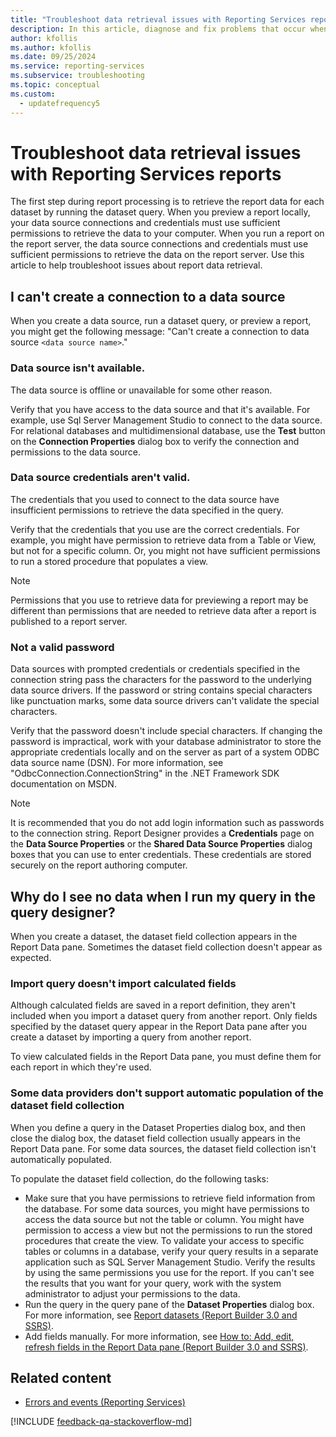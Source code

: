 ```yaml
---
title: "Troubleshoot data retrieval issues with Reporting Services reports"
description: In this article, diagnose and fix problems that occur when you retrieve report data by previewing a report locally or running a report on the report server.
author: kfollis
ms.author: kfollis
ms.date: 09/25/2024
ms.service: reporting-services
ms.subservice: troubleshooting
ms.topic: conceptual
ms.custom:
  - updatefrequency5
---
```

# Troubleshoot data retrieval issues with Reporting Services reports
The first step during report processing is to retrieve the report data for each dataset by running the dataset query. When you preview a report locally, your data source connections and credentials must use sufficient permissions to retrieve the data to your computer. When you run a report on the report server, the data source connections and credentials must use sufficient permissions to retrieve the data on the report server. Use this article to help troubleshoot issues about report data retrieval.   
  
## I can't create a connection to a data source  
When you create a data source, run a dataset query, or preview a report, you might get the following message: "Can't create a connection to data source `<data source name>`."   
    
### Data source isn't available.  
The data source is offline or unavailable for some other reason.   
  
Verify that you have access to the data source and that it's available. For example, use Sql Server Management Studio to connect to the data source. For relational databases and multidimensional database, use the **Test** button on the **Connection Properties** dialog box to verify the connection and permissions to the data source.   
  
### Data source credentials aren't valid.  
The credentials that you used to connect to the data source have insufficient permissions to retrieve the data specified in the query.  
  
Verify that the credentials that you use are the correct credentials. For example, you might have permission to retrieve data from a Table or View, but not for a specific column. Or, you might not have sufficient permissions to run a stored procedure that populates a view.   
  
> [!NOTE]  
> Permissions that you use to retrieve data for previewing a report may be different than permissions that are needed to retrieve data after a report is published to a report server.   
  
### Not a valid password  
Data sources with prompted credentials or credentials specified in the connection string pass the characters for the password to the underlying data source drivers.  If the password or string contains special characters like punctuation marks, some data source drivers can't validate the special characters.   
  
Verify that the password doesn't include special characters. If changing the password is impractical, work with your database administrator to store the appropriate credentials locally and on the server as part of a system ODBC data source name (DSN). For more information, see "OdbcConnection.ConnectionString" in the .NET Framework SDK documentation on MSDN.   
  
> [!NOTE]  
>It is recommended that you do not add login information such as passwords to the connection string. Report Designer provides a **Credentials** page on the **Data Source Properties** or the **Shared Data Source Properties** dialog boxes that you can use to enter credentials. These credentials are stored securely on the report authoring computer.  
  
## Why do I see no data when I run my query in the query designer?  
When you create a dataset, the dataset field collection appears in the Report Data pane. Sometimes the dataset field collection doesn't appear as expected.   
  
### Import query doesn't import calculated fields  
  
Although calculated fields are saved in a report definition, they aren't included when you import a dataset query from another report. Only fields specified by the dataset query appear in the Report Data pane after you create a dataset by importing a query from another report.   
  
To view calculated fields in the Report Data pane, you must define them for each report in which they're used.   
  
### Some data providers don't support automatic population of the dataset field collection  
When you define a query in the Dataset Properties dialog box, and then close the dialog box, the dataset field collection usually appears in the Report Data pane. For some data sources, the dataset field collection isn't automatically populated.   
  
To populate the dataset field collection, do the following tasks:  
* Make sure that you have permissions to retrieve field information from the database. For some data sources, you might have permissions to access the data source but not the table or column. You might have permission to access a view but not the permissions to run the stored procedures that create the view. To validate your access to specific tables or columns in a database, verify your query results in a separate application such as SQL Server Management Studio. Verify the results by using the same permissions you use for the report. If you can't see the results that you want for your query, work with the system administrator to adjust your permissions to the data.   
* Run the query in the query pane of the **Dataset Properties** dialog box. For more information, see [Report datasets (Report Builder 3.0 and SSRS)](../../reporting-services/report-data/report-datasets-ssrs.md).  
* Add fields manually. For more information, see [How to: Add, edit, refresh fields in the Report Data pane (Report Builder 3.0 and SSRS)](../../reporting-services/report-data/add-edit-refresh-fields-in-the-report-data-pane-report-builder-and-ssrs.md).   
  
## Related content

- [Errors and events (Reporting Services)](../../reporting-services/troubleshooting/errors-and-events-reference-reporting-services.md)

[!INCLUDE [feedback-qa-stackoverflow-md](../../includes/feedback-qa-stackoverflow-md.md)]
